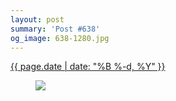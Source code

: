 ```yaml
---
layout: post
summary: 'Post #638'
og_image: 638-1280.jpg
---
```


<div class="post">
 <time>
  <a href="/638">
   {{ page.date | date: "%B %-d, %Y" }}
  </a>
 </time>
 <a href="/638">
  <figure data-taken="6/19/2017">
   <img sizes="(min-width: 700px) 50vw, calc(100vw - 2rem)" src="{{ site.assets_url }}/638-640.jpg" srcset="{{ site.assets_url }}/638-320.jpg 320w, {{ site.assets_url }}/638-640.jpg 640w, {{ site.assets_url }}/638-960.jpg 960w, {{ site.assets_url }}/638-1280.jpg 1280w"/>
  </figure>
 </a>
</div>
